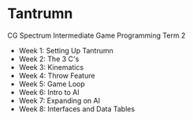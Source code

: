 # Tantrumn
 CG Spectrum Intermediate Game Programming Term 2

- Week 1: Setting Up Tantrumn  
- Week 2: The 3 C's  
- Week 3: Kinematics  
- Week 4: Throw Feature  
- Week 5: Game Loop  
- Week 6: Intro to AI  
- Week 7: Expanding on AI  
- Week 8: Interfaces and Data Tables